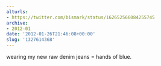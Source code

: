 ```yaml
---
alturls:
- https://twitter.com/bismark/status/162652566084255745
archive:
- 2012-01
date: '2012-01-26T21:46:08+00:00'
slug: '1327614368'
---
```


wearing my new raw denim jeans = hands of blue.

